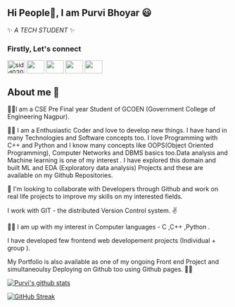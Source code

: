 ## Hi People👋, I am Purvi Bhoyar :smiley:	

✨ _A TECH STUDENT_ ✨ 

### Firstly, Let's connect 
<!--#### I have added Platforms where I code. Do have a look here also. -->
   
  <a href="https://twitter.com/BhoyarPurvi" rel="nofollow"><img align="center" src="https://raw.githubusercontent.com/rahuldkjain/github-profile-readme-generator/master/src/images/icons/Social/twitter.svg" alt="sidd0203" height="30" width="40" style="max-width: 100%;"></a> 
  <a href="https://www.linkedin.com/in/purvi-bhoyar-50b6561b1/" rel="nofollow"><img align="center" src="https://raw.githubusercontent.com/rahuldkjain/github-profile-readme-generator/master/src/images/icons/Social/linked-in-alt.svg" alt="" height="30" width="40" style="max-width: 100%;"></a>
  <a href="https://instagram.com/poo.urvee2108" rel="nofollow"><img align="center" src="https://raw.githubusercontent.com/rahuldkjain/github-profile-readme-generator/master/src/images/icons/Social/instagram.svg" alt="" height="30" width="40" style="max-width: 100%;"></a>
  <a href="https://www.hackerrank.com/bhoyarpurvi" rel="nofollow"><img align="center" src="https://raw.githubusercontent.com/rahuldkjain/github-profile-readme-generator/master/src/images/icons/Social/hackerrank.svg" alt="" height="30" width="40" style="max-width: 100%;"></a>
  <a href="https://www.hackerearth.com/@bhoyarpurvi" rel="nofollow"><img align="center" src="https://raw.githubusercontent.com/rahuldkjain/github-profile-readme-generator/master/src/images/icons/Social/hackerearth.svg" alt="" height="30" width="40" style="max-width: 100%;"></a>

## About me :rocket:	

   :woman_student:I am a CSE Pre Final year Student of GCOEN (Government College of Engineering Nagpur).

   :woman_technologist: I am a Enthusiastic Coder and love to develop new things. 
         I have hand in many Technologies and Software concepts too.
         I love Programming  with C++ and Python and I know many concepts like OOPS(Object Oriented Programming),
         Computer Networks and DBMS basics too.Data analysis and Machine learning is one of my interest .
         I have explored this domain and built ML and EDA (Exploratory data analysis) Projects 
         and these are available on my Github Repositories.

 :100:	I'm looking to collaborate with Developers through Github and work on real life projects to improve my skills on my interested fields.

I work with GIT - the distributed Version Control system. :v:	

:sassy_woman: I am up with my interest in Computer languages - C ,C++ ,Python .

I have developed few frontend web developement projects (Individual + group ).

My Portfolio is also available as one of my ongoing Front end Project and simultaneoulsy Deploying on Github too using Github pages.
:raising_hand_woman:	

[![Purvi's github stats](https://github-readme-stats.vercel.app/api?username=PurviBhoyar21&count_private=true&show_icons=true&theme=radical&hide_rank=false)](https://github.com/Purvibhoyar/github-readme-stats)

[![GitHub Streak](https://github-readme-streak-stats.herokuapp.com/?user=PurviBhoyar21&theme=dark)](https://git.io/streak-stats)


<!--
- 🔭 I’m currently working on ...
- 🌱 I’m currently learning ...
- 👯 I’m looking to collaborate on ...
- 🤔 I’m looking for help with ...
- 💬 Ask me about ...
- 📫 How to reach me: ...
- 😄 Pronouns: ...
- ⚡ Fun fact: ...
-->
